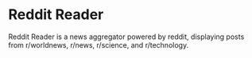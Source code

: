 Reddit Reader
==========

Reddit Reader is a news aggregator powered by reddit, displaying posts from r/worldnews, r/news, r/science, and r/technology.
